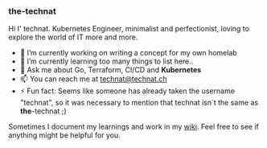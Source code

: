 ### the-technat

Hi I' technat. Kubernetes Engineer, minimalist and perfectionist, loving to explore the world of IT more and more.

- 🔭 I’m currently working on writing a concept for my own homelab  
- 🌱 I’m currently learning too many things to list here..
- 💬 Ask me about Go, Terraform, CI/CD and **Kubernetes**
- 📫 You can reach me at technat@technat.ch
- ⚡ Fun fact: Seems like someone has already taken the username "technat", so it was necessary to mention that technat isn´t the same as **the**-technat ;)

Sometimes I document my learnings and work in my [wiki](https://wiki.technat.ch). Feel free to see if anything might be helpful for you.
